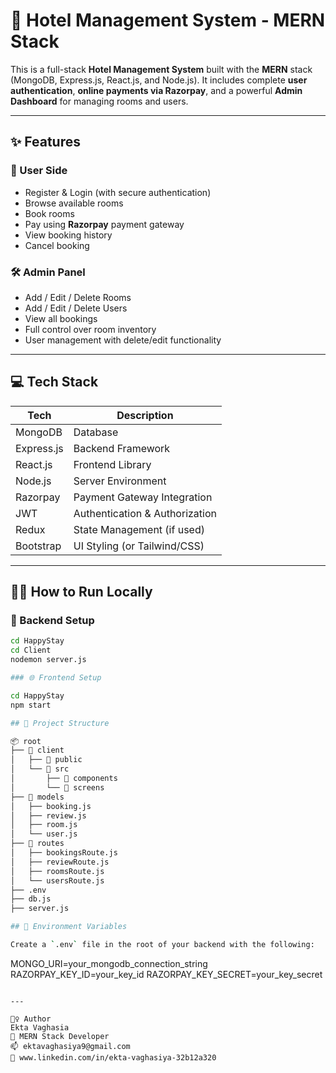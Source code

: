 # 🏨 Hotel Management System - MERN Stack

This is a full-stack **Hotel Management System** built with the **MERN** stack (MongoDB, Express.js, React.js, and Node.js). It includes complete **user authentication**, **online payments via Razorpay**, and a powerful **Admin Dashboard** for managing rooms and users.

---

## ✨ Features

### 🔐 User Side
- Register & Login (with secure authentication)
- Browse available rooms
- Book rooms
- Pay using **Razorpay** payment gateway
- View booking history
- Cancel booking

### 🛠️ Admin Panel
- Add / Edit / Delete Rooms
- Add / Edit / Delete Users
- View all bookings
- Full control over room inventory
- User management with delete/edit functionality

---

## 💻 Tech Stack

| Tech       | Description                  |
|------------|------------------------------|
| MongoDB    | Database                     |
| Express.js | Backend Framework            |
| React.js   | Frontend Library             |
| Node.js    | Server Environment           |
| Razorpay   | Payment Gateway Integration  |
| JWT        | Authentication & Authorization |
| Redux      | State Management (if used)   |
| Bootstrap  | UI Styling (or Tailwind/CSS) |

---

## 🧑‍💻 How to Run Locally

### 🚀 Backend Setup
```bash
cd HappyStay
cd Client
nodemon server.js

### 🌐 Frontend Setup

cd HappyStay
npm start

## 📁 Project Structure

📦 root
├── 📁 client
│   ├── 📁 public
│   └── 📁 src
│       ├── 📁 components
│       └── 📁 screens
├── 📁 models
│   ├── booking.js
│   ├── review.js
│   ├── room.js
│   └── user.js
├── 📁 routes
│   ├── bookingsRoute.js
│   ├── reviewRoute.js
│   ├── roomsRoute.js
│   └── usersRoute.js
├── .env
├── db.js
├── server.js

## 🔑 Environment Variables

Create a `.env` file in the root of your backend with the following:

```
MONGO_URI=your_mongodb_connection_string
RAZORPAY_KEY_ID=your_key_id
RAZORPAY_KEY_SECRET=your_key_secret
```

---

🙋‍♀️ Author
Ekta Vaghasia
💼 MERN Stack Developer
📫 ektavaghasiya9@gmail.com
🔗 www.linkedin.com/in/ekta-vaghasiya-32b12a320
